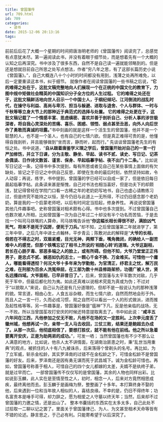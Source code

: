 ```yaml
---
title: 曾国藩传
url: 709.html
id: 709
categories:
  - 读书
date: 2015-12-06 20:13:16
tags:
---
```


前前后后花了大概一个星期的时间把唐浩明老师的《曾国藩传》阅读完了，总感觉有点意犹未尽。第一遍阅读此书，并没有着眼于细节处，而是想着先有一个大概的认知之后再深究。书中涉及了很多东西，自然不是自己读一遍就能领略到的。但是还是想就目前自己所思之处写点想法，作者“穷八年之思，有了这部长篇历史小说《曾国藩》。”，自己大概连八十个小时的时间都没有用到，浅薄之处再所难免，以后一定要重读这本书，纠于细节。 就像作者在阅读曾国藩的一些书稿之后说，“**它的难得之处在于，这批文稿完整地向人们展现一个在正统的中国文化的教育下，力图中规中矩做社会精英的中国知识分子全方位的人生过程。 它的难得之处还在于，这批文稿鲜活地向世人召示一个中国士人，于纲纪倾圮、江河倒流的战乱时代，在操守与利益、高尚与卑污、担当与躲避、进取与退舍、个人与群体、一时与千秋等等立身大节上的那种近于典范式的选择与处置。 它的难得之处更在于，这批文稿记载了一个情感丰富、思虑缜密、喜欢并善于剖析自己、分析人事的涉世极深者，将自我心灵深处的苦痛、喜乐、困惑、领悟、弱点甚至丑恶，向外人向后世作了勇敢而真诚的坦露。**”书中刻画的就是这样一个活生生的曾国藩，他并不是一个聪慧的人，也不是一个圣人，也有自己的七情六欲。但是真正难得可贵的是，他懂得自我剖析，并且能够做到“坐而言，静而听，起而行。” 先谈谈曾国藩老先生的有恒之处。书中说道，“**自从跟着唐鉴学义理之学后，曾国藩开始对自己的一言一行严加修饬，并立下日课，分为主敬、静坐、早起、读书不贰、读史、写日记、记茶余偶谈、日作诗文数首、谨言、保身、早起临摹字帖、夜不出门十二条。**”，比如说写日记这一条，记得书中多次提到，每有所思或者见自己在某些事情上面做的有欠缺处，皆记之于日记之中供自己反思，即使在生命的最后时刻，依然坚持如故，令人动容；再说，练字，书中提到，曾国藩的字已经可以自成一家了，但是依旧每日晨起临摹字帖。此条读来甚是惭愧，自己对书法也相当喜好，但是功夫下的却颇浅，犹记得曾经在学院门口看一古稀之年的老奶奶写地书，自己也虚心请教练习过，但是终究不能持之以恒，至今仍旧与此道上一无所得，不过仍旧感念那个老奶奶，算是我的一个启蒙老师吧，以后有时间定当拾起，修身养性。 再说说曾国藩其他几件趣事吧。史称曾国藩对相术颇有心得。书中也多次提到。不过曾国藩自己也数次被人所相，比如曾国藩一次为自己年过二十却没有半个功名而苦恼，于是去找一个叫司马铁嘴的人算命，司马铁嘴告诉他“**你这幅长相长得很不好，满脸凶气死气，将来不是死于囚房，便死于刀兵。**”却不知，之后曾国藩第二年就进学了，第三年中举，之后几年中进士点翰林，平步青云；陈敷对此的解释是“**大爷的长相，倘若在不得志之时，双眉紧蹙，目光无神，两颊下垂，嘴角微闭，的确给人一副苦难中人的感觉，但那个铁嘴忘记了相书上所说的‘相随心转’的道理。大爷这副相，若长在心肠歹毒、邪恶多端之人的脸上，或有所碍。但他不知，大爷乃堂堂正正伟男子，是忠贞不贰、嫉恶如仇的志士，一颗心千金不换、万金难买。可惜他一个庸人，哪能看得透彻？何况大爷十多年来为学勤勉，为官清正，纾君主之忧，解万民之难，在刑部为百余人洗冤伸屈，在工部为数十州县修路架桥，功德广被人世，贤名远播四域。大爷面相，已早非昔日了。**”，后来，曾国藩与太平军数次对敌，几乎死于军中，但最后都化险为夷。如此还真难以说相术究竟为真或为伪；不过对于“以貌取人”来说，自己认为还是有几分道理的，但却不是一般说认为的那种浅薄的貌。常言道，相由心生，人食五谷杂粮，而生七情六欲，自然而然地会形于外。而且人之一言一行，久而必成习惯，观之自然可以看出一个人的形式做派，进而推及起性格等等。另一件趣事是，曾国藩好像是“瘟神”下凡，反是他亲临的战场，无一不败。所以当曾国荃攻打安庆的时候还特意提取离去了。书中如此说：“**咸丰五六年间在江西，凡他参加之仗无不败，凡他不在场的又一定胜利。上次李元度丢了徽州城，他想再试一次，亲带一支人马去收回，三仗三败，结果还是鲍超去办成了。从那一次后，他彻底相信了，要想打胜仗，就不能有他在前线。他之所以急着要离开安庆，正是为助两弟的成功。**”，可发一哂； 当然曾国藩也有不少不那么让人满意的地方，比如说，他杀人太不讲情面，在湖南治匪患之时，秉“乱世当用重典”的观点，被抓住的人十有八九被诛杀，后来落得个曾剃头的名号。再比如，为了立军威，斩杀金松龄，其实罗泽南的过错不在金松龄之下，可惜金松龄不是曾国藩的好友。后来，罗泽南还是因有勇无谋而死于武昌城下。诚为金松龄可惜也。再如，曾国藩号称善于相人，可惜自己的四个女儿都嫁的太差，夫婿不是纨绔子弟，就是过早而亡。 一部曾国藩传不仅仅写的是曾国藩，其余的人物也同样出彩。比如说彭玉麟，此人实在是至情至性之人，初时，相念一人，后来对方竟然相思成疾，最终离他而去。彭玉麟于是画梅为祭，整整画了十多年。本打算终身不娶的他，后来遇到一位和当年故人相似的人，喜结良缘。不幸的是，仍旧不得终年；功名富贵本是唾手可得，却力辞之，愿为相爱之人守墓以终天年；当然，后来却不过曾国藩的力邀之情，还是出山了。 整本书囊括的东西实在太多太多，自己此处不过拾取一二聊以记之罢了。里面关于曾国藩律己、为人、为文甚至相术天命等皆有不错的论述。静言思之，于己必有利。只能寄希望于以后深究了。